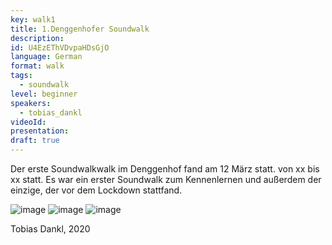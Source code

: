 ```yaml
---
key: walk1
title: 1.Denggenhofer Soundwalk
description:
id: U4EzEThVDvpaHDsGjO
language: German
format: walk
tags:
  - soundwalk
level: beginner
speakers:
  - tobias_dankl
videoId: 
presentation: 
draft: true
---
```


Der erste Soundwalkwalk im Denggenhof fand am 12 März statt. von xx bis xx statt. Es war ein erster Soundwalk zum Kennenlernen und außerdem der einzige, der vor dem Lockdown stattfand.

![image](/images/sessions/tobias-dankl-1.jpg)
![image](/images/sessions/tobias-dankl-2.jpg)
![image](/images/sessions/tobias-dankl-3.jpg)

Tobias Dankl, 2020

